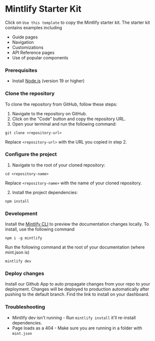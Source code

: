 # Mintlify Starter Kit

Click on `Use this template` to copy the Mintlify starter kit. The starter kit contains examples including

- Guide pages
- Navigation
- Customizations
- API Reference pages
- Use of popular components

### Prerequisites

- Install [Node.js](https://nodejs.org/) (version 19 or higher)

### Clone the repository

To clone the repository from GitHub, follow these steps:

1. Navigate to the repository on GitHub.
2. Click on the "Code" button and copy the repository URL.
3. Open your terminal and run the following command:

```
git clone <repository-url>
```

Replace `<repository-url>` with the URL you copied in step 2.

### Configure the project

1. Navigate to the root of your cloned repository:

```
cd <repository-name>
```

Replace `<repository-name>` with the name of your cloned repository.

2. Install the project dependencies:

```
npm install
```

### Development

Install the [Mintlify CLI](https://www.npmjs.com/package/mintlify) to preview the documentation changes locally. To install, use the following command

```
npm i -g mintlify
```

Run the following command at the root of your documentation (where mint.json is)

```
mintlify dev
```

### Deploy changes

Install our Github App to auto propagate changes from your repo to your deployment. Changes will be deployed to production automatically after pushing to the default branch. Find the link to install on your dashboard.

### Troubleshooting

- Mintlify dev isn't running - Run `mintlify install` it'll re-install dependencies.
- Page loads as a 404 - Make sure you are running in a folder with `mint.json`
